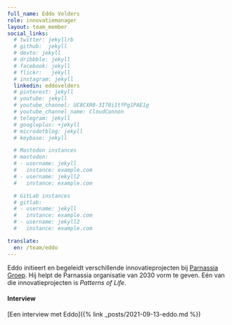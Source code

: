 ```yaml
---
full_name: Eddo Velders
role: innovatiemanager
layout: team_member
social_links:
  # twitter: jekyllrb
  # github:  jekyll
  # devto: jekyll
  # dribbble: jekyll
  # facebook: jekyll
  # flickr:   jekyll
  # instagram: jekyll
  linkedin: eddovelders
  # pinterest: jekyll
  # youtube: jekyll
  # youtube_channel: UC8CXR0-3I70i1tfPg1PAE1g
  # youtube_channel_name: CloudCannon
  # telegram: jekyll
  # googleplus: +jekyll
  # microdotblog: jekyll
  # keybase: jekyll

  # Mastodon instances
  # mastodon:
  # - username: jekyll
  #   instance: example.com
  # - username: jekyll2
  #   instance: example.com

  # GitLab instances
  # gitlab:
  # - username: jekyll
  #   instance: example.com
  # - username: jekyll2
  #   instance: example.com

translate:
  en: /team/eddo
---
```

Eddo initieert en begeleidt verschillende innovatieprojecten bij
[Parnassia Groep]. Hij helpt de Parnassia organisatie van 2030 vorm te geven.
Eén van die innovatieprojecten is *Patterns of Life*.

#### Interview
[Een interview met Eddo]({% link _posts/2021-09-13-eddo.md %})

[Parnassia Groep]: https://www.parnassiagroep.nl/

